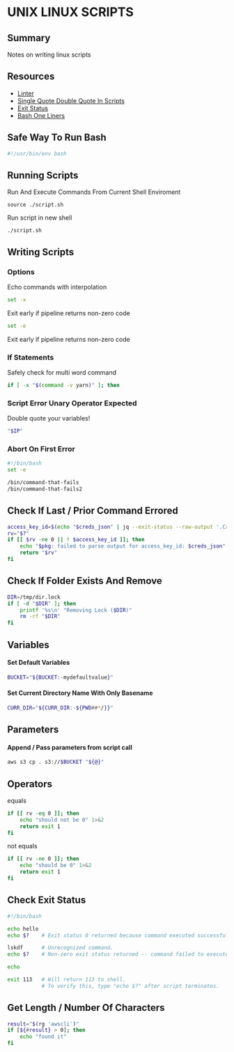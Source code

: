 # UNIX LINUX SCRIPTS

## Summary

Notes on writing linux scripts

## Resources

- [Linter](http://www.shellcheck.net)
- [Single Quote Double Quote In Scripts](http://mywiki.wooledge.org/Quotes)
- [Exit Status](https://www.tldp.org/LDP/abs/html/exit-status.html)
- [Bash One Liners](https://github.com/onceupon/Bash-Oneliner)

## Safe Way To Run Bash

```bash
#!/usr/bin/env bash
```

## Running Scripts

Run And Execute Commands From Current Shell Enviroment

```console
source ./script.sh
```

Run script in new shell

```console
./script.sh
```

## Writing Scripts

### Options

Echo commands with interpolation

```bash
set -x
```

Exit early if pipeline returns non-zero code

```bash
set -e
```

Exit early if pipeline returns non-zero code

### If Statements

Safely check for multi word command

```bash
if [ -x "$(command -v yarn)" ]; then
```

### Script Error Unary Operator Expected

Double quote your variables!

```bash
"$IP"
```

### Abort On First Error

```bash
#!/bin/bash
set -e

/bin/command-that-fails
/bin/command-that-fails2
```

## Check If Last / Prior Command Errored

```bash
access_key_id=$(echo "$creds_json" | jq --exit-status --raw-output '.Credentials.AccessKeyId')
rv="$?"
if [[ $rv -ne 0 || ! $access_key_id ]]; then
    echo "$pkg: failed to parse output for access_key_id: $creds_json" 1>&2
    return "$rv"
fi
```

## Check If Folder Exists And Remove

```bash
DIR=/tmp/dir.lock
if [ -d "$DIR" ]; then
    printf '%s\n' "Removing Lock ($DIR)"
    rm -rf "$DIR"
fi
```

## Variables

#### Set Default Variables

```bash
BUCKET="${BUCKET:-mydefaultvalue}"
```

#### Set Current Directory Name With Only Basename

```bash
CURR_DIR="${CURR_DIR:-${PWD##*/}}"
```

## Parameters

#### Append / Pass parameters from script call

```bash
aws s3 cp . s3://$BUCKET "${@}"
```

## Operators

equals

```bash
if [[ rv -eq 0 ]]; then
    echo "should not be 0" 1>&2
    return exit 1
fi
```

not equals

```bash
if [[ rv -ne 0 ]]; then
    echo "should be 0" 1>&2
    return exit 1
fi
```

## Check Exit Status

```bash
#!/bin/bash

echo hello
echo $?    # Exit status 0 returned because command executed successfully.

lskdf      # Unrecognized command.
echo $?    # Non-zero exit status returned -- command failed to execute.

echo

exit 113   # Will return 113 to shell.
           # To verify this, type "echo $?" after script terminates.
```

## Get Length / Number Of Characters

```bash
result="$(rg 'awscli')"
if [${#result} > 0]; then
	echo "found it"
fi
```
